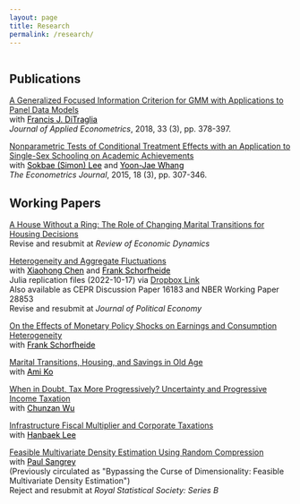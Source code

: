 ```yaml
---
layout: page
title: Research
permalink: /research/
---
```


 
<hr style="clear:both;visibility: hidden;" />  


## Publications

[A Generalized Focused Information Criterion for GMM with Applications to Panel Data Models](https://onlinelibrary.wiley.com/doi/abs/10.1002/jae.2614)<br>
with <a href="https://ditraglia.com" style="color:#000000;">Francis J. DiTraglia</a><br>
 <i>Journal of Applied Econometrics</i>, 2018, 33 (3), pp. 378-397.

[Nonparametric Tests of Conditional Treatment Effects with an Application to Single-Sex Schooling on Academic Achievements](http://onlinelibrary.wiley.com/doi/10.1111/ectj.12050/abstract)<br> 
with <a href="https://sites.google.com/site/sokbae/" style="color:#000000;">Sokbae (Simon) Lee</a> and <a href="https://sites.google.com/site/whangyjhomepage/" style="color:#000000;">Yoon-Jae Whang</a><br>
<i>The Econometrics Journal</i>, 2015, 18 (3), pp. 307-346.

## Working Papers

[A House Without a Ring: The Role of Changing Marital Transitions for Housing Decisions](https://github.com/minsuc/Econ103_LPS/raw/master/papers/RED2nd_Manuscript_Chang.pdf)<br> 
Revise and resubmit at <i>Review of Economic Dynamics</i> 

[Heterogeneity and Aggregate Fluctuations](https://github.com/minsuc/Econ103_LPS/raw/master/papers/EvalHAmodels_v12.pdf)<br> 
with <a href="https://sites.google.com/site/xiaohongchenyale/" style="color:#000000;">Xiaohong Chen</a> and <a href="https://web.sas.upenn.edu/schorf/" style="color:#000000;">Frank Schorfheide</a><br>
Julia replication files (2022-10-17) via [Dropbox Link](https://www.dropbox.com/s/lbvq0gvyqd98wv7/Replication_v20221017.zip?dl=0)<br>
Also available as CEPR Discussion Paper 16183 and NBER Working Paper 28853<br>
Revise and resubmit at <i>Journal of Political Economy</i>

[On the Effects of Monetary Policy Shocks on Earnings and Consumption Heterogeneity](https://github.com/minsuc/Econ103_LPS/raw/master/papers/HH_Het_MP_v4.pdf)<br>
with <a href="https://web.sas.upenn.edu/schorf/" style="color:#000000;">Frank Schorfheide</a><br>

[Marital Transitions, Housing, and Savings in Old Age](https://github.com/minsuc/Econ103_LPS/raw/master/papers/Chang_Ko_08262022.pdf)<br> 
with <a href="http://www.ko-ami.com/" style="color:#000000;">Ami Ko</a>

[When in Doubt, Tax More Progressively? Uncertainty and Progressive Income Taxation](https://github.com/minsuc/Econ103_LPS/raw/master/papers/OTUP.pdf)<br> 
with <a href="https://sites.google.com/site/chunzanwu/" style="color:#000000;">Chunzan Wu</a>

[Infrastructure Fiscal Multiplier and Corporate Taxations](https://hanbaeklee.github.io/Webpage/Chang_Lee_2022.pdf)<br> 
with <a href="https://sites.google.com/sas.upenn.edu/hanbaeklee" style="color:#000000;">Hanbaek Lee</a>

[Feasible Multivariate Density Estimation Using Random Compression](https://github.com/minsuc/Econ103_LPS/raw/master/papers/ChangSangrey_web.pdf)<br> 
with <a href="https://sangrey.io/" style="color:#000000;">Paul Sangrey</a><br>
(Previously circulated as "Bypassing the Curse of Dimensionality: Feasible Multivariate Density Estimation")<br>
Reject and resubmit at <i>Royal Statistical Society: Series B</i> 



